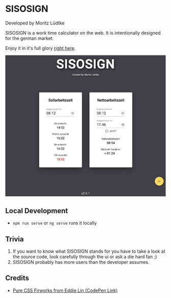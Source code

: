 # SISOSIGN

Developed by Moritz Lüdtke

SISOSIGN is a work time calculator on the web. It is intentionally designed for the german market.

Enjoy it in it's full glory [right here](https://sisosign.herokuapp.com/).

![SISOSIGN Screenshot](./readme-content/SISOSIGN-Screenshot.png "SISOSIGN Screenshot")

## Local Development
- `npm run serve` or `ng serve` runs it locally

## Trivia

1. If you want to know what SISOSIGN stands for you have to take a look at the source code, look carefully through the ui or ask a die hard fan ;)
2. SISOSIGN probably has more users than the developer assumes.

## Credits

- [Pure CSS Firworks from Eddie Lin (CodePen Link)](https://codepen.io/yshlin/pen/ylDEk)
